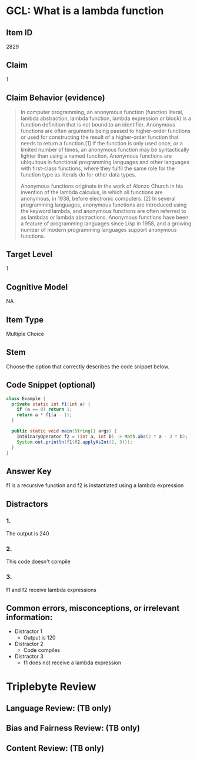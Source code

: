 # GCL: What is a lambda function

## Item ID
2829

## Claim
1

## Claim Behavior (evidence)
> In computer programming, an anonymous function (function literal, lambda abstraction, lambda function, lambda expression or block) is a function definition that is not bound to an identifier. Anonymous functions are often arguments being passed to higher-order functions or used for constructing the result of a higher-order function that needs to return a function.[1] If the function is only used once, or a limited number of times, an anonymous function may be syntactically lighter than using a named function. Anonymous functions are ubiquitous in functional programming languages and other languages with first-class functions, where they fulfil the same role for the function type as literals do for other data types.
> 
> Anonymous functions originate in the work of Alonzo Church in his invention of the lambda calculus, in which all functions are anonymous, in 1936, before electronic computers. [2] In several programming languages, anonymous functions are introduced using the keyword lambda, and anonymous functions are often referred to as lambdas or lambda abstractions. Anonymous functions have been a feature of programming languages since Lisp in 1958, and a growing number of modern programming languages support anonymous functions.

## Target Level 
1

## Cognitive Model
NA

## Item Type
Multiple Choice

## Stem
Choose the option that correctly describes the code snippet below.

## Code Snippet (optional)
```java
class Example {
  private static int f1(int a) {
    if (a == 0) return 1;
    return a * f1(a - 1);
  }

  public static void main(String[] args) {
    IntBinaryOperator f2 = (int a, int b) -> Math.abs(2 * a - 3 * b);
    System.out.println(f1(f2.applyAsInt(2, 3)));
  }
}
```

## Answer Key
f1 is a recursive function and f2 is instantiated using a lambda expression

## Distractors

### 1.
The output is 240

### 2.
This code doesn't compile

### 3.
f1 and f2 receive lambda expressions


## Common errors, misconceptions, or irrelevant information:
- Distractor 1
    - Output is 120
- Distractor 2
    - Code compiles
- Distractor 3
    - f1 does not receive a lambda expression

# Triplebyte Review


## Language Review: (TB only)


## Bias and Fairness Review: (TB only)


## Content Review: (TB only)


